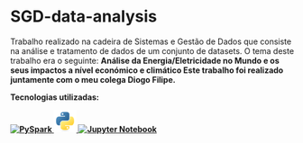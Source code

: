 # SGD-data-analysis
Trabalho realizado na cadeira de Sistemas e Gestão de Dados que consiste na análise e tratamento de dados de um conjunto de datasets. O tema deste trabalho era o seguinte: <b> Análise da Energia/Eletricidade no Mundo e os seus impactos a nível económico e climático <b>
Este trabalho foi realizado juntamente com o meu colega Diogo Filipe.

Tecnologias utilizadas:
<p align="left"> 
<a href="https://spark.apache.org" target="_blank" rel="noreferrer"> <img src="https://upload.wikimedia.org/wikipedia/commons/f/f3/Apache_Spark_logo.svg" alt="PySpark" width="40" height="40"/> </a> 
<a href="https://www.python.org" target="_blank" rel="noreferrer"> <img src="https://raw.githubusercontent.com/devicons/devicon/master/icons/python/python-original.svg" alt="python" width="40" height="40"/> </a>
<a href="https://jupyter.org/" target="_blank" rel="noreferrer"> <img src="https://upload.wikimedia.org/wikipedia/commons/3/38/Jupyter_logo.svg" alt="Jupyter Notebook" width="40" height="40"/> </a>

</p>
